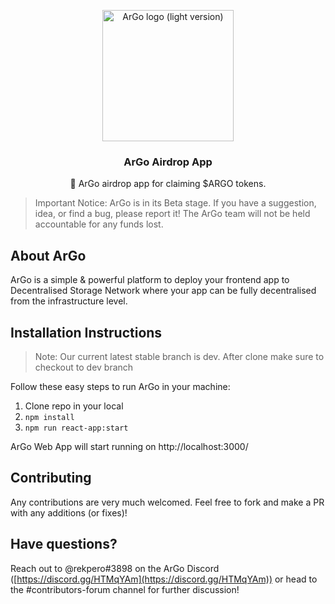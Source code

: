<p align="center">
  <a href="https://argoapp.live/">
    <a href="https://imgur.com/J5O9d2O"><img src="https://i.imgur.com/J5O9d2O.png" title="source: imgur.com" alt="ArGo logo (light version)" width="210" /></a>
  </a>

  <h3 align="center">ArGo Airdrop App</h3>

  <p align="center">
   💎 ArGo airdrop app for claiming $ARGO tokens.
 </p>
</p>

> Important Notice: ArGo is in its Beta stage. If you have a suggestion, idea, or find a bug, please report it! The ArGo team will not be held accountable for any funds lost.

## About ArGo
ArGo is a simple & powerful platform to deploy your frontend app to Decentralised Storage Network where your app can be fully decentralised from the infrastructure level.

## Installation Instructions

> Note: Our current latest stable branch is dev. After clone make sure to checkout to dev branch

Follow these easy steps to run ArGo in your machine:

1. Clone repo in your local
2. `npm install`
3. `npm run react-app:start`

ArGo Web App will start running on http://localhost:3000/

## Contributing
Any contributions are very much welcomed. Feel free to fork and make a PR with any additions (or fixes)!

## Have questions?

Reach out to @rekpero#3898 on the ArGo Discord ([https://discord.gg/HTMqYAm](https://discord.gg/HTMqYAm)) or head to the #contributors-forum channel for further discussion!

